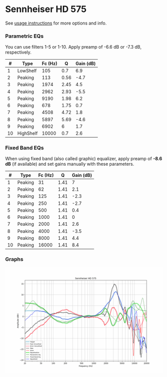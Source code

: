 # Sennheiser HD 575
See [usage instructions](https://github.com/jaakkopasanen/AutoEq#usage) for more options and info.

### Parametric EQs
You can use filters 1-5 or 1-10. Apply preamp of -6.6 dB or -7.3 dB, respectively.

|   # | Type      |   Fc (Hz) |    Q |   Gain (dB) |
|-----|-----------|-----------|------|-------------|
|   1 | LowShelf  |       105 | 0.7  |         6.9 |
|   2 | Peaking   |       113 | 0.56 |        -4.7 |
|   3 | Peaking   |      1974 | 2.45 |         4.5 |
|   4 | Peaking   |      2962 | 2.93 |        -5.5 |
|   5 | Peaking   |      9190 | 1.98 |         6.2 |
|   6 | Peaking   |       678 | 1.75 |         0.7 |
|   7 | Peaking   |      4508 | 4.72 |         1.8 |
|   8 | Peaking   |      5897 | 5.69 |        -4.6 |
|   9 | Peaking   |      6902 | 6    |         1.7 |
|  10 | HighShelf |     10000 | 0.7  |         2.6 |

### Fixed Band EQs
When using fixed band (also called graphic) equalizer, apply preamp of **-8.6 dB** (if available) and set gains manually with these parameters.

|   # | Type    |   Fc (Hz) |    Q |   Gain (dB) |
|-----|---------|-----------|------|-------------|
|   1 | Peaking |        31 | 1.41 |         7   |
|   2 | Peaking |        62 | 1.41 |         2.1 |
|   3 | Peaking |       125 | 1.41 |        -2.3 |
|   4 | Peaking |       250 | 1.41 |        -2.7 |
|   5 | Peaking |       500 | 1.41 |         0.4 |
|   6 | Peaking |      1000 | 1.41 |         0   |
|   7 | Peaking |      2000 | 1.41 |         2.6 |
|   8 | Peaking |      4000 | 1.41 |        -3.5 |
|   9 | Peaking |      8000 | 1.41 |         4.4 |
|  10 | Peaking |     16000 | 1.41 |         8.4 |

### Graphs
![](./Sennheiser%20HD%20575.png)

